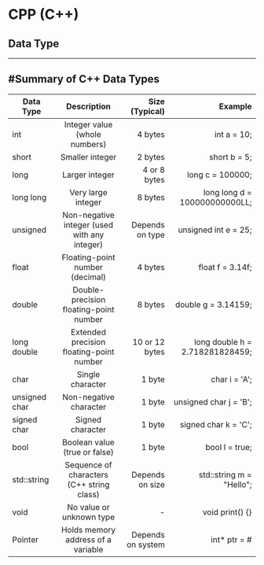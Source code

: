# CPP (C++)

## Data Type

---
#Summary of C++ Data Types
---
| Data Type     | Description                   |  Size (Typical)        | Example             | 
| ------------- |:-----------------------------:| ----------------------:| -------------------:|
| int           | Integer value (whole numbers)                | 4 bytes                | int a = 10;                   |   
| short         | Smaller integer                              | 2 bytes                | short b = 5;                    | 
| long          | Larger integer                               | 4 or 8 bytes           | long c = 100000;                | 
| long long     | Very large integer                           | 8 bytes                | long long d = 100000000000LL;   | 
| unsigned      | Non-negative integer (used with any integer) | Depends on type        | unsigned int e = 25;            |
| float         | Floating-point number (decimal)              | 4 bytes                | float f = 3.14f;                | 
| double        | Double-precision floating-point number       | 8 bytes                | double g = 3.14159;             | 
| long double   | Extended precision floating-point number     | 10 or 12 bytes         | long double h = 2.718281828459; | 
| char          | Single character                             | 1 byte                 | char i = 'A';                   | 
| unsigned char | Non-negative character                       | 1 byte                 | unsigned char j = 'B';          | 
| signed char   | Signed character                             | 1 byte                 | signed char k = 'C';            | 
| bool          | Boolean value (true or false)                | 1 byte                 | bool l = true;                  | 
| std::string   | Sequence of characters (C++ string class)    | Depends on size        | std::string m = "Hello";        | 
| void          | No value or unknown type                     | -                      | void print() {}                 | 
| Pointer       | Holds memory address of a variable           | Depends on system      | int* ptr = &num;                | 